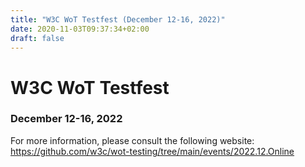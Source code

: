 ```yaml
---
title: "W3C WoT Testfest (December 12-16, 2022)"
date: 2020-11-03T09:37:34+02:00
draft: false
---
```


# W3C WoT Testfest
### December 12-16, 2022

For more information, please consult the following website:
https://github.com/w3c/wot-testing/tree/main/events/2022.12.Online

